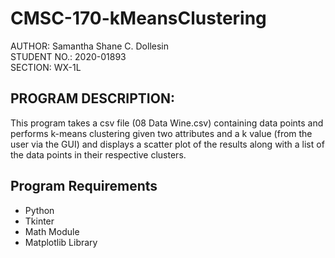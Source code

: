# CMSC-170-kMeansClustering

AUTHOR: Samantha Shane C. Dollesin \
STUDENT NO.: 2020-01893 \
SECTION: WX-1L

## PROGRAM DESCRIPTION: 
This program takes a csv file (08 Data Wine.csv) containing data points and performs k-means clustering given two attributes and a k value (from the user via the GUI) and displays a scatter plot of the results along with a list of the data points in their respective clusters.

## Program Requirements
* Python
* Tkinter
* Math Module
* Matplotlib Library